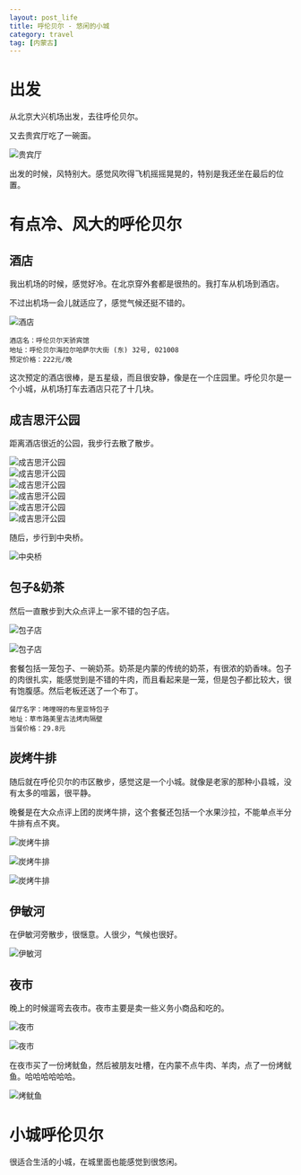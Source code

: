 ```yaml
---
layout: post_life
title: 呼伦贝尔 - 悠闲的小城
category: travel
tag: [内蒙古]
---
```


# 出发

从北京大兴机场出发，去往呼伦贝尔。

又去贵宾厅吃了一碗面。

![贵宾厅](https://blogcdn.qihope.com/github-life/2025-05-17-hulunbeier/2025-05-17-hulunbeier-001.png?x-oss-process=image/quality,q_30)

出发的时候，风特别大。感觉风吹得飞机摇摇晃晃的，特别是我还坐在最后的位置。

# 有点冷、风大的呼伦贝尔

## 酒店

我出机场的时候，感觉好冷。在北京穿外套都是很热的。我打车从机场到酒店。

不过出机场一会儿就适应了，感觉气候还挺不错的。

![酒店](https://blogcdn.qihope.com/github-life/2025-05-17-hulunbeier/2025-05-17-hulunbeier-011.png?x-oss-process=image/quality,q_30)

```
酒店名：呼伦贝尔天骄宾馆
地址：呼伦贝尔海拉尔哈萨尔大街 (东) 32号, 021008
预定价格：222元/晚
```

这次预定的酒店很棒，是五星级，而且很安静，像是在一个庄园里。呼伦贝尔是一个小城，从机场打车去酒店只花了十几块。

## 成吉思汗公园

距离酒店很近的公园，我步行去散了散步。

<div class="image-grid">
    <div class="image-item"><img src="https://blogcdn.qihope.com/github-life/2025-05-17-hulunbeier/2025-05-17-hulunbeier-003.JPG?x-oss-process=image/quality,q_30" alt="成吉思汗公园"></div>
    <div class="image-item"><img src="https://blogcdn.qihope.com/github-life/2025-05-17-hulunbeier/2025-05-17-hulunbeier-004.JPG?x-oss-process=image/quality,q_30" alt="成吉思汗公园"></div>
    <div class="image-item"><img src="https://blogcdn.qihope.com/github-life/2025-05-17-hulunbeier/2025-05-17-hulunbeier-005.JPG?x-oss-process=image/quality,q_30" alt="成吉思汗公园"></div>
    <div class="image-item"><img src="https://blogcdn.qihope.com/github-life/2025-05-17-hulunbeier/2025-05-17-hulunbeier-006.JPG?x-oss-process=image/quality,q_30" alt="成吉思汗公园"></div>
    <div class="image-item"><img src="https://blogcdn.qihope.com/github-life/2025-05-17-hulunbeier/2025-05-17-hulunbeier-007.JPG?x-oss-process=image/quality,q_30" alt="成吉思汗公园"></div>
    <div class="image-item"><img src="https://blogcdn.qihope.com/github-life/2025-05-17-hulunbeier/2025-05-17-hulunbeier-008.JPG?x-oss-process=image/quality,q_30" alt="成吉思汗公园"></div>
</div>

随后，步行到中央桥。

![中央桥](https://blogcdn.qihope.com/github-life/2025-05-17-hulunbeier/2025-05-17-hulunbeier-010.JPG?x-oss-process=image/quality,q_30)

## 包子&奶茶

然后一直散步到大众点评上一家不错的包子店。

![包子店](https://blogcdn.qihope.com/github-life/2025-05-17-hulunbeier/2025-05-17-hulunbeier-012.png?x-oss-process=image/quality,q_30)

![包子店](https://blogcdn.qihope.com/github-life/2025-05-17-hulunbeier/2025-05-17-hulunbeier-013.png?x-oss-process=image/quality,q_30)

套餐包括一笼包子、一碗奶茶。奶茶是内蒙的传统的奶茶，有很浓的奶香味。包子的肉很扎实，能感觉到是不错的牛肉，而且看起来是一笼，但是包子都比较大，很有饱腹感。然后老板还送了一个布丁。

```
餐厅名字：咘哩呀的布里亚特包子
地址：草市路美里古法烤肉隔壁
当餐价格：29.8元
```

## 炭烤牛排

随后就在呼伦贝尔的市区散步，感觉这是一个小城。就像是老家的那种小县城，没有太多的喧嚣，很平静。

晚餐是在大众点评上团的炭烤牛排，这个套餐还包括一个水果沙拉，不能单点半分牛排有点不爽。

![炭烤牛排](https://blogcdn.qihope.com/github-life/2025-05-17-hulunbeier/2025-05-17-hulunbeier-014.png?x-oss-process=image/quality,q_30)

![炭烤牛排](https://blogcdn.qihope.com/github-life/2025-05-17-hulunbeier/2025-05-17-hulunbeier-015.png?x-oss-process=image/quality,q_30)

![炭烤牛排](https://blogcdn.qihope.com/github-life/2025-05-17-hulunbeier/2025-05-17-hulunbeier-016.png?x-oss-process=image/quality,q_30)

## 伊敏河

在伊敏河旁散步，很惬意。人很少，气候也很好。

![伊敏河](https://blogcdn.qihope.com/github-life/2025-05-17-hulunbeier/2025-05-17-hulunbeier-018.png?x-oss-process=image/quality,q_30)

## 夜市

晚上的时候遛弯去夜市。夜市主要是卖一些义务小商品和吃的。

![夜市](https://blogcdn.qihope.com/github-life/2025-05-17-hulunbeier/2025-05-17-hulunbeier-019.png?x-oss-process=image/quality,q_30)

![夜市](https://blogcdn.qihope.com/github-life/2025-05-17-hulunbeier/2025-05-17-hulunbeier-020.png?x-oss-process=image/quality,q_30)

在夜市买了一份烤鱿鱼，然后被朋友吐槽，在内蒙不点牛肉、羊肉，点了一份烤鱿鱼。哈哈哈哈哈哈。

![烤鱿鱼](https://blogcdn.qihope.com/github-life/2025-05-17-hulunbeier/2025-05-17-hulunbeier-022.jpg?x-oss-process=image/quality,q_30)

# 小城呼伦贝尔

很适合生活的小城，在城里面也能感觉到很悠闲。
